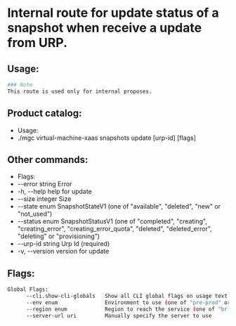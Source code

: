 # Internal route for update status of a snapshot when receive a update from URP.

## Usage:
```bash
### Note
This route is used only for internal proposes.
```

## Product catalog:
- Usage:
- ./mgc virtual-machine-xaas snapshots update [urp-id] [flags]

## Other commands:
- Flags:
- --error string    Error
- -h, --help            help for update
- --size integer    Size
- --state enum      SnapshotStateV1 (one of "available", "deleted", "new" or "not_used")
- --status enum     SnapshotStatusV1 (one of "completed", "creating", "creating_error", "creating_error_quota", "deleted", "deleted_error", "deleting" or "provisioning")
- --urp-id string   Urp Id (required)
- -v, --version         version for update

## Flags:
```bash
Global Flags:
      --cli.show-cli-globals   Show all CLI global flags on usage text
      --env enum               Environment to use (one of "pre-prod" or "prod") (default "prod")
      --region enum            Region to reach the service (one of "br-mgl1", "br-ne1" or "br-se1") (default "br-se1")
      --server-url uri         Manually specify the server to use
```


